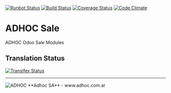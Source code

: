 [![Runbot Status](http://runbot.adhoc.com.ar/runbot/badge/flat/8/13.0.svg)](http://runbot.adhoc.com.ar/runbot/repo/github-com-ingadhoc-sale-8)
[![Build Status](https://travis-ci.org/ingadhoc/sale.svg?branch=13.0)](https://travis-ci.org/ingadhoc/sale)
[![Coverage Status](https://coveralls.io/repos/ingadhoc/sale/badge.png?branch=13.0)](https://coveralls.io/r/ingadhoc/sale?branch=13.0)
[![Code Climate](https://codeclimate.com/github/ingadhoc/sale/badges/gpa.svg)](https://codeclimate.com/github/ingadhoc/sale)

# ADHOC Sale

ADHOC Odoo Sale Modules

[//]: # (addons)
[//]: # (end addons)

Translation Status
------------------
[![Transifex Status](https://www.transifex.com/projects/p/ingadhoc-sale-13-0/chart/image_png)](https://www.transifex.com/projects/p/ingadhoc-sale-13-0)

----

<img alt="ADHOC" src="http://fotos.subefotos.com/83fed853c1e15a8023b86b2b22d6145bo.png" />
**Adhoc SA** - www.adhoc.com.ar
